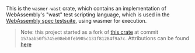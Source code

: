 This is the `wasmer-wast` crate, which contains an implementation of WebAssembly's
"wast" test scripting language, which is used in the
[WebAssembly spec testsuite], using wasmer for execution.

[WebAssembly spec testsuite]: https://github.com/WebAssembly/testsuite

> Note: this project started as a fork of [this crate](https://crates.io/crates/wasmtime-wast)
> at commit `157aab50f5745e08eb0feb905c131f81284f9a7c`.
> Attributions can be found [here](https://github.com/wasmerio/wasmer/blob/master/ATTRIBUTIONS.md#wasmtime)
